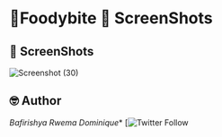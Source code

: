 # 🍔Foodybite  📸 ScreenShots

## 📸 ScreenShots
![Screenshot (30)](https://user-images.githubusercontent.com/52289151/161913889-288d6cca-b0db-4158-809c-10d6d405c23a.png)

## 🤓 Author
*Bafirishya Rwema Dominique** [![Twitter Follow](https://twitter.com/R_w_e_m_a)
